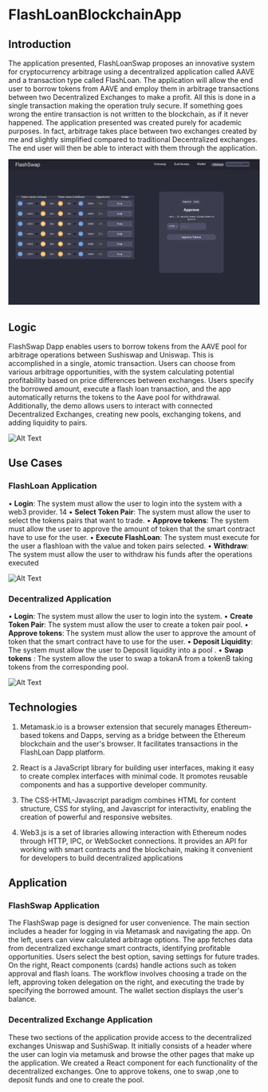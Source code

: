 # FlashLoanBlockchainApp

## Introduction 
The application presented, FlashLoanSwap proposes an innovative system for cryptocurrency arbitrage using a decentralized application called AAVE and a transaction type called FlashLoan. The application will allow the end user to borrow tokens from AAVE and employ them in arbitrage transactions between two Decentralized Exchanges to make a profit. All this is done in a single transaction making the operation truly secure. If something goes wrong the entire transaction is not written to the blockchain, as if it never happened.
The application presented was created purely for academic purposes. In fact, arbitrage takes place between two exchanges created by me and slightly simplified compared to traditional Decentralized exchanges. The end user will then be able to interact with them through the application.

![Alt Text](/Assets/LandingPage.png)


## Logic 
FlashSwap Dapp enables users to borrow tokens from the AAVE pool for arbitrage operations between Sushiswap and Uniswap. This is accomplished in a single, atomic transaction. Users can choose from various arbitrage opportunities, with the system calculating potential profitability based on price differences between exchanges. Users specify the borrowed amount, execute a flash loan transaction, and the app automatically returns the tokens to the Aave pool for withdrawal. Additionally, the demo allows users to interact with connected Decentralized Exchanges, creating new pools, exchanging tokens, and adding liquidity to pairs.

![Alt Text](image-url)


## Use Cases

### FlashLoan Application
• **Login**: The system must allow the user to login into the system with a web3
provider.
14
• **Select Token Pair**: The system must allow the user to select the tokens pairs
that want to trade.
• **Approve tokens**: The system must allow the user to approve the amount of
token that the smart contract have to use for the user.
• **Execute FlashLoan**: The system must execute for the user a flashloan with
the value and token pairs selected.
• **Withdraw**: The system must allow the user to withdraw his funds after the
operations executed

![Alt Text](image-url)


### Decentralized Application 


• **Login**: The system must allow the user to login into the system.
• **Create Token Pair**: The system must allow the user to create a token pair
pool.
• **Approve tokens**: The system must allow the user to approve the amount of
token that the smart contract have to use for the user.
• **Deposit Liquidity**: The system must allow the user to Deposit liquidity into
a pool .
• **Swap tokens** : The system allow the user to swap a tokanA from a tokenB
taking tokens from the corresponding pool.

![Alt Text](image-url)


## Technologies

1. Metamask.io is a browser extension that securely manages Ethereum-based tokens and Dapps, serving as a bridge between the Ethereum blockchain and the user's browser. It facilitates transactions in the FlashLoan Dapp platform.

2. React is a JavaScript library for building user interfaces, making it easy to create complex interfaces with minimal code. It promotes reusable components and has a supportive developer community.

3. The CSS-HTML-Javascript paradigm combines HTML for content structure, CSS for styling, and Javascript for interactivity, enabling the creation of powerful and responsive websites.

4. Web3.js is a set of libraries allowing interaction with Ethereum nodes through HTTP, IPC, or WebSocket connections. It provides an API for working with smart contracts and the blockchain, making it convenient for developers to build decentralized applications

## Application 

### FlashSwap Application
The FlashSwap page is designed for user convenience. The main section includes a header for logging in via Metamask and navigating the app. On the left, users can view calculated arbitrage options. The app fetches data from decentralized exchange smart contracts, identifying profitable opportunities. Users select the best option, saving settings for future trades. On the right, React components (cards) handle actions such as token approval and flash loans. The workflow involves choosing a trade on the left, approving token delegation on the right, and executing the trade by specifying the borrowed amount. The wallet section displays the user's balance.

### Decentralized Exchange Application

These two sections of the application provide access to the decentralized exchanges Uniswap and SushiSwap. It initially consists of a header where the user can login via metamusk and browse the other pages that make up the application. We created a React component for each functionality of the decentralized exchanges. One to approve tokens, one to swap ,one to deposit funds and one to create the pool.
